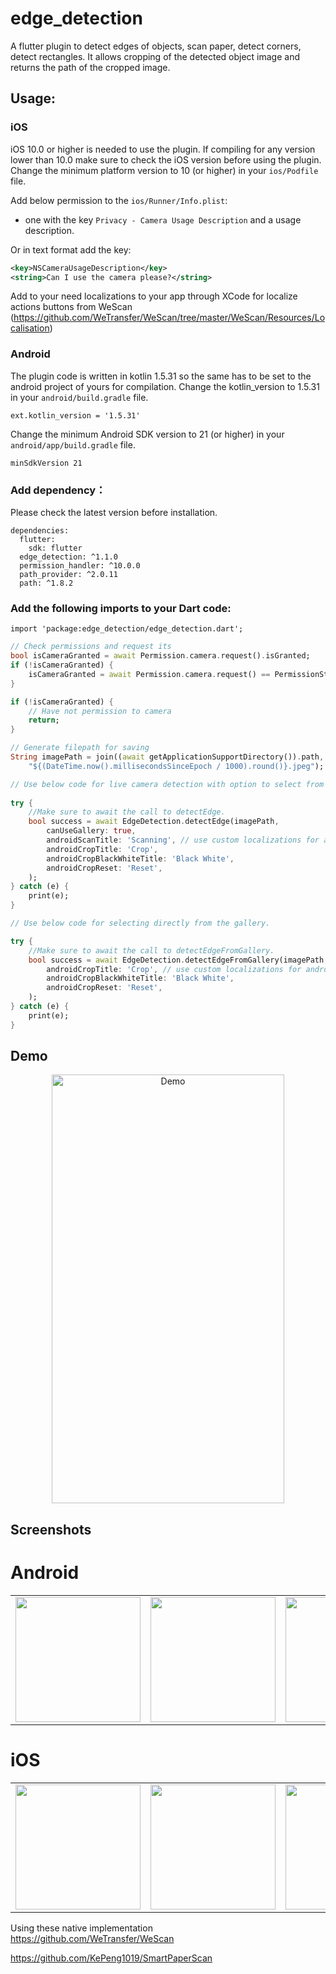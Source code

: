 # edge_detection

A flutter plugin to detect edges of objects, scan paper, detect corners, detect rectangles. It allows cropping of the detected object image and returns the path of the cropped image.

## Usage:

### iOS

iOS 10.0 or higher is needed to use the plugin. If compiling for any version lower than 10.0 make sure to check the iOS version before using the plugin. Change the minimum platform version to 10 (or higher) in your `ios/Podfile` file.

Add below permission to the `ios/Runner/Info.plist`:

- one with the key `Privacy - Camera Usage Description` and a usage description.

Or in text format add the key:

```xml
<key>NSCameraUsageDescription</key>
<string>Can I use the camera please?</string>
```

Add to your need localizations to your app through XCode for localize actions buttons from WeScan (https://github.com/WeTransfer/WeScan/tree/master/WeScan/Resources/Localisation)

### Android

The plugin code is written in kotlin 1.5.31 so the same has to be set to the android project of yours for compilation.
Change the kotlin_version to 1.5.31 in your `android/build.gradle` file.

```
ext.kotlin_version = '1.5.31'
```

Change the minimum Android SDK version to 21 (or higher) in your `android/app/build.gradle` file.

```
minSdkVersion 21
```

### Add dependency：

Please check the latest version before installation.

```
dependencies:
  flutter:
    sdk: flutter
  edge_detection: ^1.1.0
  permission_handler: ^10.0.0
  path_provider: ^2.0.11
  path: ^1.8.2
```

### Add the following imports to your Dart code:

```
import 'package:edge_detection/edge_detection.dart';
```

```dart
// Check permissions and request its
bool isCameraGranted = await Permission.camera.request().isGranted;
if (!isCameraGranted) {
    isCameraGranted = await Permission.camera.request() == PermissionStatus.granted;
}

if (!isCameraGranted) {
    // Have not permission to camera
    return;
}

// Generate filepath for saving
String imagePath = join((await getApplicationSupportDirectory()).path,
    "${(DateTime.now().millisecondsSinceEpoch / 1000).round()}.jpeg");

// Use below code for live camera detection with option to select from gallery in the camera feed.
        
try {
    //Make sure to await the call to detectEdge.
    bool success = await EdgeDetection.detectEdge(imagePath,
        canUseGallery: true,
        androidScanTitle: 'Scanning', // use custom localizations for android
        androidCropTitle: 'Crop',
        androidCropBlackWhiteTitle: 'Black White',
        androidCropReset: 'Reset',
    );
} catch (e) {
    print(e);
}

// Use below code for selecting directly from the gallery.

try {
    //Make sure to await the call to detectEdgeFromGallery.
    bool success = await EdgeDetection.detectEdgeFromGallery(imagePath,
        androidCropTitle: 'Crop', // use custom localizations for android
        androidCropBlackWhiteTitle: 'Black White',
        androidCropReset: 'Reset',
    );
} catch (e) {
    print(e);
}

```

## Demo

<p align="center">
  <img src="https://raw.githubusercontent.com/sawankumarbundelkhandi/edge_detection/master/screenshots/demo.gif" alt="Demo" style="margin:auto" width="372" height="686">
</p>

## Screenshots

# Android

<div style="text-align: center">
   <table>
      <tr>
         <td style="text-align: center">
            <img src="https://raw.githubusercontent.com/sawankumarbundelkhandi/edge_detection/master/screenshots/android/1.png" width="200"/>
         </td>
         <td style="text-align: center">
            <img src="https://raw.githubusercontent.com/sawankumarbundelkhandi/edge_detection/master/screenshots/android/2.png" width="200" />
         </td>
         <td style="text-align: center">
            <img src="https://raw.githubusercontent.com/sawankumarbundelkhandi/edge_detection/master/screenshots/android/3.png" width="200"/>
         </td>
      </tr>
   </table>
</div>

# iOS

<div style="text-align: center">
   <table>
      <tr>
         <td style="text-align: center">
            <img src="https://raw.githubusercontent.com/sawankumarbundelkhandi/edge_detection/master/screenshots/ios/1.PNG" width="200"/>
         </td>
         <td style="text-align: center">
            <img src="https://raw.githubusercontent.com/sawankumarbundelkhandi/edge_detection/master/screenshots/ios/2.PNG" width="200" />
         </td>
         <td style="text-align: center">
            <img src="https://raw.githubusercontent.com/sawankumarbundelkhandi/edge_detection/master/screenshots/ios/3.PNG" width="200"/>
         </td>
      </tr>
   </table>
</div>
   
Using these native implementation   
<a>https://github.com/WeTransfer/WeScan</a>

<a>https://github.com/KePeng1019/SmartPaperScan</a>
